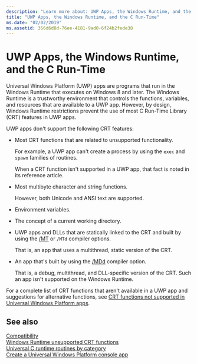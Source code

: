 ```yaml
---
description: "Learn more about: UWP Apps, the Windows Runtime, and the C Run-Time"
title: "UWP Apps, the Windows Runtime, and the C Run-Time"
ms.date: "02/02/2019"
ms.assetid: 356d6d8d-76ee-4181-9ad0-6f24b2fede38
---
```

# UWP Apps, the Windows Runtime, and the C Run-Time

Universal Windows Platform (UWP) apps are programs that run in the Windows Runtime that executes on Windows 8 and later. The Windows Runtime is a trustworthy environment that controls the functions, variables, and resources that are available to a UWP app. However, by design, Windows Runtime restrictions prevent the use of most C Run-Time Library (CRT) features in UWP apps.

UWP apps don't support the following CRT features:

- Most CRT functions that are related to unsupported functionality.

   For example, a UWP app can't create a process by using the `exec` and `spawn` families of routines.

   When a CRT function isn't supported in a UWP app, that fact is noted in its reference article.

- Most multibyte character and string functions.

   However, both Unicode and ANSI text are supported.

- Environment variables.

- The concept of a current working directory.

- UWP apps and DLLs that are statically linked to the CRT and built by using the [/MT](../build/reference/md-mt-ld-use-run-time-library.md) or `/MTd` compiler options.

   That is, an app that uses a multithread, static version of the CRT.

- An app that's built by using the [/MDd](../build/reference/md-mt-ld-use-run-time-library.md) compiler option.

   That is, a debug, multithread, and DLL-specific version of the CRT. Such an app isn't supported on the Windows Runtime.

For a complete list of CRT functions that aren't available in a UWP app and suggestions for alternative functions, see [CRT functions not supported in Universal Windows Platform apps](../cppcx/crt-functions-not-supported-in-universal-windows-platform-apps.md).

## See also

[Compatibility](./compatibility.md)\
[Windows Runtime unsupported CRT functions](./windows-runtime-unsupported-crt-functions.md)\
[Universal C runtime routines by category](./run-time-routines-by-category.md)\
[Create a Universal Windows Platform console app](/windows/uwp/launch-resume/console-uwp)
